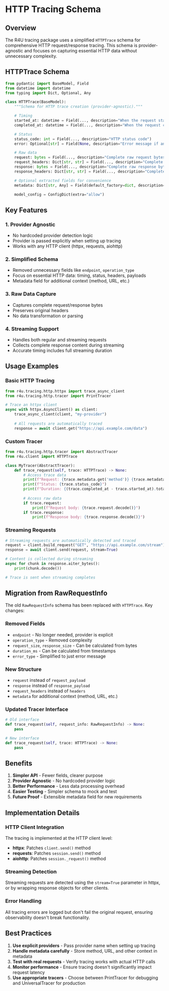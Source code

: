 # HTTP Tracing Schema

## Overview

The R4U tracing package uses a simplified `HTTPTrace` schema for comprehensive HTTP request/response tracing. This schema is provider-agnostic and focuses on capturing essential HTTP data without unnecessary complexity.

## HTTPTrace Schema

```python
from pydantic import BaseModel, Field
from datetime import datetime
from typing import Dict, Optional, Any

class HTTPTrace(BaseModel):
    """Schema for HTTP trace creation (provider-agnostic)."""

    # Timing
    started_at: datetime = Field(..., description="When the request started")
    completed_at: datetime = Field(..., description="When the request completed")

    # Status
    status_code: int = Field(..., description="HTTP status code")
    error: Optional[str] = Field(None, description="Error message if any")

    # Raw data
    request: bytes = Field(..., description="Complete raw request bytes (raw or JSON)")
    request_headers: Dict[str, str] = Field(..., description="Complete raw request headers")
    response: bytes = Field(..., description="Complete raw response bytes (raw or JSON)")
    response_headers: Dict[str, str] = Field(..., description="Complete raw response headers")

    # Optional extracted fields for convenience
    metadata: Dict[str, Any] = Field(default_factory=dict, description="Additional metadata")

    model_config = ConfigDict(extra="allow")
```

## Key Features

### 1. **Provider Agnostic**
- No hardcoded provider detection logic
- Provider is passed explicitly when setting up tracing
- Works with any HTTP client (httpx, requests, aiohttp)

### 2. **Simplified Schema**
- Removed unnecessary fields like `endpoint`, `operation_type`
- Focus on essential HTTP data: timing, status, headers, payloads
- Metadata field for additional context (method, URL, etc.)

### 3. **Raw Data Capture**
- Captures complete request/response bytes
- Preserves original headers
- No data transformation or parsing

### 4. **Streaming Support**
- Handles both regular and streaming requests
- Collects complete response content during streaming
- Accurate timing includes full streaming duration

## Usage Examples

### Basic HTTP Tracing

```python
from r4u.tracing.http.httpx import trace_async_client
from r4u.tracing.http.tracer import PrintTracer

# Trace an httpx client
async with httpx.AsyncClient() as client:
    trace_async_client(client, "my-provider")
    
    # All requests are automatically traced
    response = await client.get("https://api.example.com/data")
```

### Custom Tracer

```python
from r4u.tracing.http.tracer import AbstractTracer
from r4u.client import HTTPTrace

class MyTracer(AbstractTracer):
    def trace_request(self, trace: HTTPTrace) -> None:
        # Access trace data
        print(f"Request: {trace.metadata.get('method')} {trace.metadata.get('url')}")
        print(f"Status: {trace.status_code}")
        print(f"Duration: {(trace.completed_at - trace.started_at).total_seconds() * 1000:.2f}ms")
        
        # Access raw data
        if trace.request:
            print(f"Request body: {trace.request.decode()}")
        if trace.response:
            print(f"Response body: {trace.response.decode()}")
```

### Streaming Requests

```python
# Streaming requests are automatically detected and traced
request = client.build_request("GET", "https://api.example.com/stream")
response = await client.send(request, stream=True)

# Content is collected during streaming
async for chunk in response.aiter_bytes():
    print(chunk.decode())

# Trace is sent when streaming completes
```

## Migration from RawRequestInfo

The old `RawRequestInfo` schema has been replaced with `HTTPTrace`. Key changes:

### Removed Fields
- `endpoint` - No longer needed, provider is explicit
- `operation_type` - Removed complexity
- `request_size`, `response_size` - Can be calculated from bytes
- `duration_ms` - Can be calculated from timestamps
- `error_type` - Simplified to just error message

### New Structure
- `request` instead of `request_payload`
- `response` instead of `response_payload`
- `request_headers` instead of `headers`
- `metadata` for additional context (method, URL, etc.)

### Updated Tracer Interface

```python
# Old interface
def trace_request(self, request_info: RawRequestInfo) -> None:
    pass

# New interface
def trace_request(self, trace: HTTPTrace) -> None:
    pass
```

## Benefits

1. **Simpler API** - Fewer fields, clearer purpose
2. **Provider Agnostic** - No hardcoded provider logic
3. **Better Performance** - Less data processing overhead
4. **Easier Testing** - Simpler schema to mock and test
5. **Future Proof** - Extensible metadata field for new requirements

## Implementation Details

### HTTP Client Integration

The tracing is implemented at the HTTP client level:

- **httpx**: Patches `client.send()` method
- **requests**: Patches `session.send()` method  
- **aiohttp**: Patches `session._request()` method

### Streaming Detection

Streaming requests are detected using the `stream=True` parameter in httpx, or by wrapping response objects for other clients.

### Error Handling

All tracing errors are logged but don't fail the original request, ensuring observability doesn't break functionality.

## Best Practices

1. **Use explicit providers** - Pass provider name when setting up tracing
2. **Handle metadata carefully** - Store method, URL, and other context in metadata
3. **Test with real requests** - Verify tracing works with actual HTTP calls
4. **Monitor performance** - Ensure tracing doesn't significantly impact request latency
5. **Use appropriate tracers** - Choose between PrintTracer for debugging and UniversalTracer for production
